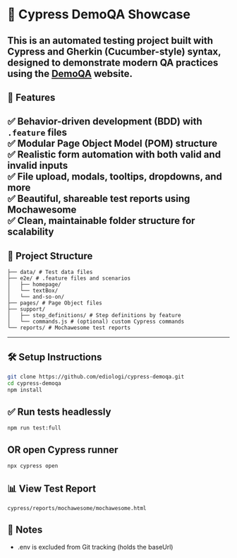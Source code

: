 # 🧪 Cypress DemoQA Showcase
This is an automated testing project built with **Cypress** and **Gherkin (Cucumber-style)** syntax, designed to demonstrate modern QA practices using the [DemoQA](https://demoqa.com/) website.
---

## 🚀 Features
✅ Behavior-driven development (BDD) with `.feature` files  
✅ Modular **Page Object Model (POM)** structure  
✅ Realistic form automation with both valid and invalid inputs  
✅ File upload, modals, tooltips, dropdowns, and more  
✅ Beautiful, shareable test reports using **Mochawesome**  
✅ Clean, maintainable folder structure for scalability  
---

## 📁 Project Structure
```cypress/
├── data/ # Test data files
├── e2e/ # .feature files and scenarios
│   ├── homepage/
│   └── textBox/
│   └── and-so-on/
├── pages/ # Page Object files
├── support/
│   ├── step_definitions/ # Step definitions by feature
│   └── commands.js # (optional) custom Cypress commands
└── reports/ # Mochawesome test reports
```
---

## 🛠 Setup Instructions
```bash
git clone https://github.com/ediologi/cypress-demoqa.git
cd cypress-demoqa
npm install
```
## ✅ Run tests headlessly
```npm run test:full```
## OR open Cypress runner
```npx cypress open```

## 📊 View Test Report
```cypress/reports/mochawesome/mochawesome.html```

## 📌 Notes
- .env is excluded from Git tracking (holds the baseUrl)
